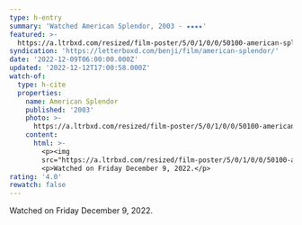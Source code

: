 ```yaml
---
type: h-entry
summary: 'Watched American Splendor, 2003 - ★★★★'
featured: >-
  https://a.ltrbxd.com/resized/film-poster/5/0/1/0/0/50100-american-splendor-0-600-0-900-crop.jpg?v=3f0871bd2c
syndication: 'https://letterboxd.com/benji/film/american-splendor/'
date: '2022-12-09T06:00:00.000Z'
updated: '2022-12-12T17:00:58.000Z'
watch-of:
  type: h-cite
  properties:
    name: American Splendor
    published: '2003'
    photo: >-
      https://a.ltrbxd.com/resized/film-poster/5/0/1/0/0/50100-american-splendor-0-600-0-900-crop.jpg?v=3f0871bd2c
    content:
      html: >-
        <p><img
        src="https://a.ltrbxd.com/resized/film-poster/5/0/1/0/0/50100-american-splendor-0-600-0-900-crop.jpg?v=3f0871bd2c"/></p>
        <p>Watched on Friday December 9, 2022.</p>
rating: '4.0'
rewatch: false
---
```

Watched on Friday December 9, 2022.
